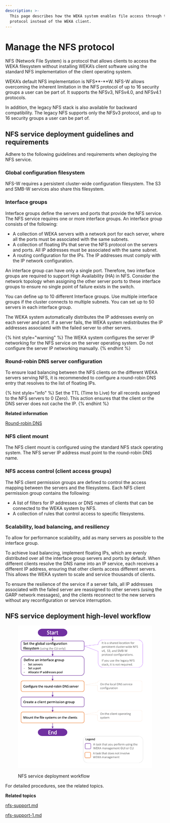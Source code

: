 ```yaml
---
description: >-
  This page describes how the WEKA system enables file access through the NFS
  protocol instead of the WEKA client.
---
```


# Manage the NFS protocol

NFS (Network File System) is a protocol that allows clients to access the WEKA filesystem without installing WEKA’s client software using the standard NFS implementation of the client operating system.

WEKA’s default NFS implementation is NFS**-**W. NFS-W allows overcoming the inherent limitation in the NFS protocol of up to 16 security groups a user can be part of. It supports the NFSv3, NFSv4.0, and NFSv4.1 protocols.&#x20;

In addition, the legacy NFS stack is also available for backward compatibility. The legacy NFS supports only the NFSv3 protocol, and up to 16 security groups a user can be part of.

## NFS service deployment guidelines and requirements

Adhere to the following guidelines and requirements when deploying the NFS service.

### **Global configuration filesystem**

NFS-W requires a persistent cluster-wide configuration filesystem. The S3 and SMB-W services also share this filesystem.

### **Interface groups**

Interface groups define the servers and ports that provide the NFS service. The NFS service requires one or more interface groups. An interface group consists of the following:

* A collection of WEKA servers with a network port for each server, where all the ports must be associated with the same subnets.
* A collection of floating IPs that serve the NFS protocol on the servers and ports. All IP addresses must be associated with the same subnet.
* A routing configuration for the IPs. The IP addresses must comply with the IP network configuration.

An interface group can have only a single port. Therefore, two interface groups are required to support High Availability (HA) in NFS. Consider the network topology when assigning the other server ports to these interface groups to ensure no single point of failure exists in the switch.

You can define up to 10 different Interface groups. Use multiple interface groups if the cluster connects to multiple subnets. You can set up to 50 servers in each interface group.

The WEKA system automatically distributes the IP addresses evenly on each server and port. If a  server fails, the WEKA system redistributes the IP addresses associated with the failed server to other servers.

{% hint style="warning" %}
The WEKA system configures the server IP networking for the NFS service on the server operating system. Do not configure the server IP networking manually.
{% endhint %}

### Round-robin DNS server configuration

To ensure load balancing between the NFS clients on the different WEKA servers serving NFS, it is recommended to configure a round-robin DNS entry that resolves to the list of floating IPs.

{% hint style="info" %}
Set the TTL (Time to Live) for all records assigned to the NFS servers to 0 (Zero). This action ensures that the client or the DNS server does not cache the IP.
{% endhint %}

**Related information**

[Round-robin DNS](https://en.wikipedia.org/wiki/Round-robin\_DNS)

### NFS client mount&#x20;

The NFS client mount is configured using the standard NFS stack operating system. The NFS server IP address must point to the round-robin DNS name.

### NFS access control (client access groups)

The NFS client permission groups are defined to control the access mapping between the servers and the filesystems. Each NFS client permission group contains the following:

* A list of filters for IP addresses or DNS names of clients that can be connected to the WEKA system by NFS.
* A collection of rules that control access to specific filesystems.

### Scalability, load balancing, and resiliency&#x20;

To allow for performance scalability, add as many servers as possible to the interface group.

To achieve load balancing, implement floating IPs, which are evenly distributed over all the interface group servers and ports by default. When different clients resolve the DNS name into an IP service, each receives a different IP address, ensuring that other clients access different servers. This allows the WEKA system to scale and service thousands of clients.

To ensure the resilience of the service if a server fails, all IP addresses associated with the failed server are reassigned to other servers (using the GARP network messages), and the clients reconnect to the new servers without any reconfiguration or service interruption.

## NFS service deployment high-level workflow

<figure><img src="../../.gitbook/assets/NFS_deploy_workflow.png" alt=""><figcaption><p>NFS service deployment workflow</p></figcaption></figure>

For detailed procedures, see the related topics.



**Related topics**

[nfs-support.md](nfs-support.md "mention")

[nfs-support-1.md](nfs-support-1.md "mention")
